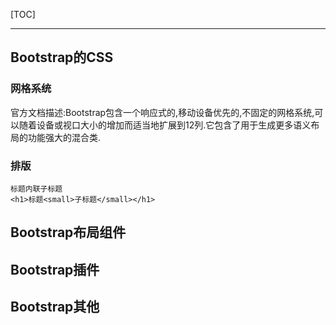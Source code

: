 [TOC]

---
## Bootstrap的CSS
### 网格系统
<p>官方文档描述:Bootstrap包含一个响应式的,移动设备优先的,不固定的网格系统,可以随着设备或视口大小的增加而适当地扩展到12列.它包含了用于生成更多语义布局的功能强大的混合类.</p>

### 排版
    标题内联子标题
    <h1>标题<small>子标题</small></h1>    

## Bootstrap布局组件
    
## Bootstrap插件

## Bootstrap其他